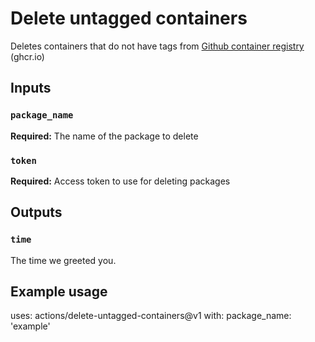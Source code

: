 # Delete untagged containers

Deletes containers that do not have tags from [Github container registry](https://docs.github.com/en/packages/guides/about-github-container-registry) (ghcr.io)

## Inputs

### `package_name`

**Required:** The name of the package to delete

### `token`

**Required:** Access token to use for deleting packages

## Outputs

### `time`

The time we greeted you.

## Example usage

uses: actions/delete-untagged-containers@v1
with:
  package_name: 'example'